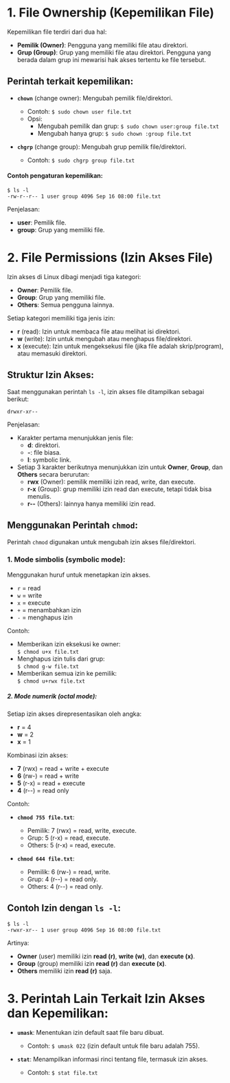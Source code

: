 # **1. File Ownership (Kepemilikan File)**

Kepemilikan file terdiri dari dua hal:
- **Pemilik (Owner)**: Pengguna yang memiliki file atau direktori.
- **Grup (Group)**: Grup yang memiliki file atau direktori. Pengguna yang berada dalam grup ini mewarisi hak akses tertentu ke file tersebut.

## **Perintah terkait kepemilikan:**
- **`chown`** (change owner): Mengubah pemilik file/direktori.
  - Contoh: `$ sudo chown user file.txt`
  - Opsi:
    - Mengubah pemilik dan grup: `$ sudo chown user:group file.txt`
    - Mengubah hanya grup: `$ sudo chown :group file.txt`

- **`chgrp`** (change group): Mengubah grup pemilik file/direktori.
  - Contoh: `$ sudo chgrp group file.txt`

#### **Contoh pengaturan kepemilikan:**
```
$ ls -l
-rw-r--r-- 1 user group 4096 Sep 16 08:00 file.txt
```
Penjelasan:
- **user**: Pemilik file.
- **group**: Grup yang memiliki file.

# **2. File Permissions (Izin Akses File)**

Izin akses di Linux dibagi menjadi tiga kategori:
- **Owner**: Pemilik file.
- **Group**: Grup yang memiliki file.
- **Others**: Semua pengguna lainnya.

Setiap kategori memiliki tiga jenis izin:
- **r** (read): Izin untuk membaca file atau melihat isi direktori.
- **w** (write): Izin untuk mengubah atau menghapus file/direktori.
- **x** (execute): Izin untuk mengeksekusi file (jika file adalah skrip/program), atau memasuki direktori.

## **Struktur Izin Akses:**
Saat menggunakan perintah `ls -l`, izin akses file ditampilkan sebagai berikut:
```
drwxr-xr--
```
Penjelasan:
- Karakter pertama menunjukkan jenis file:
  - **d**: direktori.
  - **-**: file biasa.
  - **l**: symbolic link.
- Setiap 3 karakter berikutnya menunjukkan izin untuk **Owner**, **Group**, dan **Others** secara berurutan:
  - **rwx** (Owner): pemilik memiliki izin read, write, dan execute.
  - **r-x** (Group): grup memiliki izin read dan execute, tetapi tidak bisa menulis.
  - **r--** (Others): lainnya hanya memiliki izin read.

## **Menggunakan Perintah `chmod`:**
Perintah `chmod` digunakan untuk mengubah izin akses file/direktori.

### **1. Mode simbolis (symbolic mode):**
Menggunakan huruf untuk menetapkan izin akses.
- `r` = read
- `w` = write
- `x` = execute
- `+` = menambahkan izin
- `-` = menghapus izin

Contoh:
- Memberikan izin eksekusi ke owner:  
  `$ chmod u+x file.txt`
- Menghapus izin tulis dari grup:  
  `$ chmod g-w file.txt`
- Memberikan semua izin ke pemilik:  
  `$ chmod u+rwx file.txt`

##### **2. Mode numerik (octal mode):**
Setiap izin akses direpresentasikan oleh angka:
- **r** = 4
- **w** = 2
- **x** = 1

Kombinasi izin akses:
- **7** (rwx) = read + write + execute
- **6** (rw-) = read + write
- **5** (r-x) = read + execute
- **4** (r--) = read only

Contoh:
- **`chmod 755 file.txt`**:  
  - Pemilik: 7 (rwx) = read, write, execute.
  - Grup: 5 (r-x) = read, execute.
  - Others: 5 (r-x) = read, execute.

- **`chmod 644 file.txt`**:  
  - Pemilik: 6 (rw-) = read, write.
  - Grup: 4 (r--) = read only.
  - Others: 4 (r--) = read only.

## **Contoh Izin dengan `ls -l`:**
```
$ ls -l
-rwxr-xr-- 1 user group 4096 Sep 16 08:00 file.txt
```
Artinya:
- **Owner** (user) memiliki izin **read (r)**, **write (w)**, dan **execute (x)**.
- **Group** (group) memiliki izin **read (r)** dan **execute (x)**.
- **Others** memiliki izin **read (r)** saja.

# **3. Perintah Lain Terkait Izin Akses dan Kepemilikan:**
- **`umask`**: Menentukan izin default saat file baru dibuat.
  - Contoh: `$ umask 022` (izin default untuk file baru adalah 755).

- **`stat`**: Menampilkan informasi rinci tentang file, termasuk izin akses.
  - Contoh: `$ stat file.txt`
